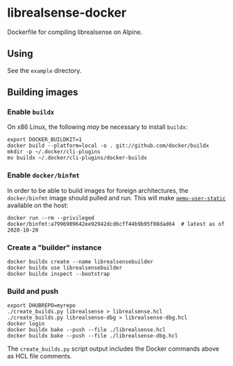 # librealsense-docker

Dockerfile for compiling librealsense on Alpine.

## Using

See the `example` directory.

## Building images

### Enable `buildx`

On x86 Linux, the following _may_ be necessary to install `buildx`:

    export DOCKER_BUILDKIT=1
    docker build --platform=local -o . git://github.com/docker/buildx
    mkdir -p ~/.docker/cli-plugins
    mv buildx ~/.docker/cli-plugins/docker-buildx

### Enable `docker/binfmt`

In order to be able to build images for foreign architectures, the `docker/binfmt`
image should pulled and run. This will make [`qemu-user-static`](https://github.com/multiarch/qemu-user-static)
available on the host:

    docker run --rm --privileged docker/binfmt:a7996909642ee92942dcd6cff44b9b95f08dad64  # latest as of 2020-10-20

### Create a "builder" instance

    docker buildx create --name librealsensebuilder
    docker buildx use librealsensebuilder
    docker buildx inspect --bootstrap

### Build and push

    export DHUBREPO=myrepo
    ./create_builds.py librealsense > librealsense.hcl
    ./create_builds.py librealsense-dbg > librealsense-dbg.hcl
    docker login
    docker buildx bake --push --file ./librealsense.hcl
    docker buildx bake --push --file ./librealsense-dbg.hcl

The `create_builds.py` script output includes the Docker commands above as HCL file comments.
